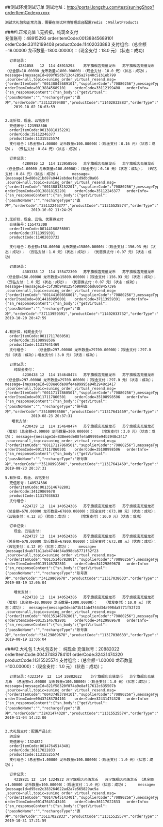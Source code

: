 ##测试环境测试订单
	测试地址：http://portal.longzhu.com/test/suningShop?orderItemCode=xxxxx
	
	测试大礼包和正常充值，需要在测试环境管理后台配置redis ：WalletProducts 

####1.正常充值 
	1.无折扣，纯现金支付   
      充值账号：48915293
	  orderItemCode:00138845689101
	  orderCode:33112199408
	  productCode:11402033883
	  支付组合:（总金额=18.00000 龙币数量=1800.00000）：（现金支付：18.0 元）（状态：成功）
	
      订单记录：
	      4281058	12	114	48915293	苏宁旗舰店充值龙币	苏宁旗舰店充值龙币 （总金额=18.00000 龙币数量=1800.00000）：（现金支付：18.0 元）（状态：成功）；   	message={messageId=800f05db713c4285a27e40c51b1eb799 ,source=null,topic=suning_order_virtual_resend,msg={"orderItemCode":"00138845689101","supplierCode":"70880256"},messageType=FROM,user=70880256,appKey=8013159edc318f72b83b4c367b0ee4d8}	orderItemCode=00138845689101	orderCode=33112199408	orderInfo={"sn_responseContent":{"sn_body":{"getVirtual":{"passNoName":"","rechargeType":"直冲","orderCode":"33112199408","productCode":"11402033883","orderType":"1","gameId":"0UVM","sum":"18.00000","roleName":"","orderItemCode":"00138845689101","supplierCode":"70880256","sectionName":"","roleCode":"","customer":"48915293","passNoCode":"","serverName":"","deviceIp":"101.87.7.23","mobilePhone":"","serverCode":"","orderAccount":"13761114885","sectionCode":"","returnFlag":"","orderLineStatus":"10","itemCode":"0000000000000","cardNum":"1.00000"}}}}
		2019-10-02 16:03:59


	2.无折扣，现金、云钻支付   	
      充值账号：123958506
	  orderItemCode:00138818152201
	  orderCode:35112246377
	  productCode:11315525574
	  支付组合：（总金额=1.00000 龙币数量=100.00000）：（现金支付：0.16 元）（状态：成功）； （云钻支付：0.84 元）（状态：成功）；
	
      订单记录：
			4280910	12	114	123958506	苏宁旗舰店充值龙币	苏宁旗舰店充值龙币 （总金额=1.00000 龙币数量=100.00000）：（现金支付：0.16 元）（状态：成功）； （云钻支付：0.84 元）（状态：成功）；  	message={messageId=d80a21bd87a0442ebdeefe1d9dbd8a66 ,source=null,topic=suning_order_virtual_resend,msg={"orderItemCode":"00138818152201","supplierCode":"70880256"},messageType=FROM,user=70880256,appKey=8013159edc318f72b83b4c367b0ee4d8}	orderItemCode=00138818152201	orderCode=35112246377	orderInfo={"sn_responseContent":{"sn_body":{"getVirtual":{"passNoName":"","rechargeType":"直冲","orderCode":"35112246377","productCode":"11315525574","orderType":"1","gameId":"0UVM","sum":"1.00000","roleName":"","orderItemCode":"00138818152201","supplierCode":"70880256","sectionName":"","roleCode":"","customer":"123958506","passNoCode":"","serverName":"","deviceIp":"49.94.69.3","mobilePhone":"","serverCode":"","orderAccount":"15895852171","sectionCode":"","returnFlag":"","orderLineStatus":"10","itemCode":"","cardNum":"1.00000"}}}}
				2019-10-02 11:24:29     

	3.无折扣，现金、云钻、优惠券支付 
      充值账号：155472300
	  orderItemCode:00144160856001
	  orderCode:37113959391
	  productCode:11402033732

	  支付组合：总金额=158.00000 龙币数量=15800.00000）：（现金支付：156.93 元）（状态：成功）； （云钻支付：1.0 元）（状态：成功）； （优惠券支付：0.07 元）（状态：成功）

	  订单记录：
			4303338	12	114	155472300	苏宁旗舰店充值龙币	苏宁旗舰店充值龙币 （总金额=158.00000 龙币数量=15800.00000）：（现金支付：156.93 元）（状态：成功）； （云钻支付：1.0 元）（状态：成功）； （优惠券支付：0.07 元）（状态：成功）； 	message={messageId=c5f39b9481254b9890bbbd60d945739a ,source=null,topic=suning_order_virtual_resend,msg={"orderItemCode":"00144160856001","supplierCode":"70880256"},messageType=FROM,user=70880256,appKey=8013159edc318f72b83b4c367b0ee4d8}	orderItemCode=00144160856001	orderCode=37113959391	orderInfo={"sn_responseContent":{"sn_body":{"getVirtual":{"passNoName":"","rechargeType":"直冲","orderCode":"37113959391","productCode":"11402033732","orderType":"1","gameId":"0UVM","sum":"158.00000","roleName":"","orderItemCode":"00144160856001","supplierCode":"70880256","sectionName":"","roleCode":"","customer":"155472300","passNoCode":"","serverName":"","deviceIp":"117.136.110.168","mobilePhone":"","serverCode":"","orderAccount":"13507067605","sectionCode":"","returnFlag":"","orderLineStatus":"10","itemCode":"0000000000000","cardNum":"1.00000"}}}}
	2019-10-20 20:47:59
 

	4.有折扣，纯现金支付     
	  orderItemCode:00117117860501
	  orderCode:35108998506
	  productCode:11317641469
	  支付组合：    （总金额=297.00000 龙币数量=29700.00000）：（现金支付：297.0 元）（状态：成功）；增发支付）：3.0 元）（状态：成功）；
	  
	  订单记录：
		纯现金支付：
			4230438	12	114	154648474	苏宁旗舰店充值龙币	苏宁旗舰店充值龙币 （总金额=297.00000 龙币数量=29700.00000）：（现金支付：297.0 元）（状态：成功）；   	message={messageId=838ee6de08fe4a89995e94b2948c2417 ,source=null,topic=suning_order_virtual_resend,msg={"orderItemCode":"00117117860501","supplierCode":"70880256"},messageType=FROM,user=70880256,appKey=8013159edc318f72b83b4c367b0ee4d8}	orderItemCode=00117117860501	orderCode=35108998506	orderInfo={"sn_responseContent":{"sn_body":{"getVirtual":{"passNoName":"","rechargeType":"账号直冲","orderCode":"35108998506","productCode":"11317641469","orderType":"1","gameId":"0UVM","sum":"297.00000","roleName":"","orderItemCode":"00117117860501","supplierCode":"70880256","sectionName":"","roleCode":"","customer":"154648474","passNoCode":"","serverName":"","deviceIp":"122.193.225.12","mobilePhone":"","serverCode":"","orderAccount":"13506295595","sectionCode":"","returnFlag":"","orderLineStatus":"10","itemCode":"","cardNum":"1.00000"}}}}
				2019-08-23 20:37:31
       增发支付：
			4230439	12	114	154648474	苏宁旗舰店充值龙币	苏宁旗舰店充值龙币 （增发）（总金额=3.00000 龙币数量=300.00000）：   （增发支付）：3.0 元）（状态：成功）；	message={messageId=838ee6de08fe4a89995e94b2948c2417 ,source=null,topic=suning_order_virtual_resend,msg={"orderItemCode":"00117117860501","supplierCode":"70880256"},messageType=FROM,user=70880256,appKey=8013159edc318f72b83b4c367b0ee4d8}	orderItemCode=00117117860501	orderCode=35108998506	orderInfo={"sn_responseContent":{"sn_body":{"getVirtual":{"passNoName":"","rechargeType":"账号直冲","orderCode":"35108998506","productCode":"11317641469","orderType":"1","gameId":"0UVM","sum":"297.00000","roleName":"","orderItemCode":"00117117860501","supplierCode":"70880256","sectionName":"","roleCode":"","customer":"154648474","passNoCode":"","serverName":"","deviceIp":"122.193.225.12","mobilePhone":"","serverCode":"","orderAccount":"13506295595","sectionCode":"","returnFlag":"","orderLineStatus":"10","itemCode":"","cardNum":"1.00000"}}}}
	2019-08-23 20:37:31

	5.有折扣，现金、云钻支付
      充值账号：140524386
	  orderItemCode:00135146782801
	  orderCode:34129869678
	  productCode:11317038633
	  支付组合：
			4224727	12	114	140524386	苏宁旗舰店充值龙币	苏宁旗舰店充值龙币 （总金额=678.00000 龙币数量=67800.00000）：（现金支付：673.88 元）（状态：成功）； （云钻支付：4.12 元）（状态：成功）；    （增发支付）：10.0 元）（状态：成功）

	  订单记录： 
		现金、云钻支付：
			4224727	12	114	140524386	苏宁旗舰店充值龙币	苏宁旗舰店充值龙币 （总金额=678.00000 龙币数量=67800.00000）：（现金支付：673.88 元）（状态：成功）； （云钻支付：4.12 元）（状态：成功）；  	message={messageId=ab71b11ab4744d34a998da5771f52f23 ,source=null,topic=suning_order_virtual_resend,msg={"orderItemCode":"00135146782801","supplierCode":"70880256"},messageType=FROM,user=70880256,appKey=8013159edc318f72b83b4c367b0ee4d8}	orderItemCode=00135146782801	orderCode=34129869678	orderInfo={"sn_responseContent":{"sn_body":{"getVirtual":{"passNoName":"","rechargeType":"账号直冲","orderCode":"34129869678","productCode":"11317038633","orderType":"1","gameId":"0UVM","sum":"678.00000","roleName":"","orderItemCode":"00135146782801","supplierCode":"70880256","sectionName":"","roleCode":"","customer":"140524386","passNoCode":"","serverName":"","deviceIp":"223.71.41.98","mobilePhone":"","serverCode":"","orderAccount":"18651661096","sectionCode":"","returnFlag":"","orderLineStatus":"10","itemCode":"","cardNum":"1.00000"}}}}
	2019-08-19 12:06:04     
		
		增发支付： 
			4224728	12	114	140524386	苏宁旗舰店充值龙币	苏宁旗舰店充值龙币 （增发）（总金额=10.00000 龙币数量=1000.00000）：   （增发支付）：10.0 元）（状态：成功）；	message={messageId=ab71b11ab4744d34a998da5771f52f23 ,source=null,topic=suning_order_virtual_resend,msg={"orderItemCode":"00135146782801","supplierCode":"70880256"},messageType=FROM,user=70880256,appKey=8013159edc318f72b83b4c367b0ee4d8}	orderItemCode=00135146782801	orderCode=34129869678	orderInfo={"sn_responseContent":{"sn_body":{"getVirtual":{"passNoName":"","rechargeType":"账号直冲","orderCode":"34129869678","productCode":"11317038633","orderType":"1","gameId":"0UVM","sum":"678.00000","roleName":"","orderItemCode":"00135146782801","supplierCode":"70880256","sectionName":"","roleCode":"","customer":"140524386","passNoCode":"","serverName":"","deviceIp":"223.71.41.98","mobilePhone":"","serverCode":"","orderAccount":"18651661096","sectionCode":"","returnFlag":"","orderLineStatus":"10","itemCode":"","cardNum":"1.00000"}}}}
	2019-08-19 12:06:04 


####2.大礼包
	1.大礼包支付：
      纯现金
	  充值账号：20882022
	  orderItemCode:00437483784101
      orderCode:32431474320
	  productCode:11315525574
	  支付组合：（总金额=1.00000 龙币数量=100.00000）：（现金支付：1.0 元）（状态：成功）；


	  订单记录：4323349	12	114	20882022	苏宁旗舰店充值龙币	苏宁旗舰店充值龙币 （总金额=1.00000 龙币数量=100.00000）：（现金支付：1.0 元）（状态：成功）；   	message={messageId=821f58320f074a9e8af17612c635507b ,source=null,topic=suning_order_virtual_resend,msg={"orderItemCode":"00437483784101","supplierCode":"70880256"},messageType=FROM,user=70880256,appKey=8013159edc318f72b83b4c367b0ee4d8}	orderItemCode=00437483784101	orderCode=32431474320	orderInfo={"sn_responseContent":{"sn_body":{"getVirtual":{"passNoName":"","rechargeType":"直冲","orderCode":"32431474320","productCode":"11315525574","orderType":"1","gameId":"0UVM","sum":"1.00000","roleName":"","orderItemCode":"00437483784101","supplierCode":"70880256","sectionName":"","roleCode":"","customer":"20882022","passNoCode":"","serverName":"","deviceIp":"114.84.212.27","mobilePhone":"","serverCode":"","orderAccount":"18516631780","sectionCode":"","returnFlag":"","orderLineStatus":"10","itemCode":"","cardNum":"1.00000"}}}}
	2019-11-04 14:32:00

	
	2.大礼包支付：配置产品id:
	  纯现金
      充值账号：1324822
	  orderItemCode:00147645143401
	  orderCode:36117022833
	  productCode:11315525574
	  支付组合：（总金额=1.00000 龙币数量=100.00000）：（现金支付：1.0 元）（状态：成功）；

	  订单记录：
		4318821	12	114	1324822	苏宁旗舰店充值龙币	苏宁旗舰店充值龙币 （总金额=1.00000 龙币数量=100.00000）：（现金支付：1.0 元）（状态：成功）；   	message={messageId=d95ee2c383264622ad2a7e565829ac9a ,source=null,topic=suning_order_virtual_resend,msg={"orderItemCode":"00147645143401","supplierCode":"70880256"},messageType=FROM,user=70880256,appKey=8013159edc318f72b83b4c367b0ee4d8}	orderItemCode=00147645143401	orderCode=36117022833	orderInfo={"sn_responseContent":{"sn_body":{"getVirtual":{"passNoName":"","rechargeType":"直冲","orderCode":"36117022833","productCode":"11315525574","orderType":"1","gameId":"0UVM","sum":"1.00000","roleName":"","orderItemCode":"00147645143401","supplierCode":"70880256","sectionName":"","roleCode":"","customer":"1324822","passNoCode":"","serverName":"","deviceIp":"114.84.212.27","mobilePhone":"","serverCode":"","orderAccount":"18616331322","sectionCode":"","returnFlag":"","orderLineStatus":"10","itemCode":"","cardNum":"1.00000"}}}}
	2019-10-31 17:21:59

	
	


		




